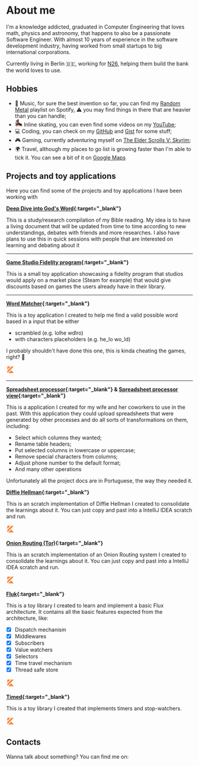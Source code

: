 # About me

I'm a knowledge addicted, graduated in Computer Engineering that loves math, physics and astronomy, that happens to also be a passionate Software Engineer.
With almost 10 years of experience in the software development industry, having worked from small startups to big international corporations.

Currently living in Berlin :de:, working for [N26](https://n26.com/en-de), helping them build the bank the world loves to use.

## Hobbies

* :metal: Music, for sure the best invention so far, you can find my [Random Metal](https://open.spotify.com/playlist/7BsDMcxfQoMMeHNk5KCN6G?si=Kmg6rCkyR2qjH_JtqedAmw) playlist on Spotify, :warning: you may find things in there that are heavier than you can handle;
* <img src="assets/emoji/inline.png" width="20"> Inline skating, you can even find some videos on my [YouTube](https://www.youtube.com/c/BrunoMachadob/videos);
* :computer: Coding, you can check on my [GitHub](https://github.com/Brunomachadob) and [Gist](https://gist.github.com/Brunomachadob) for some stuff;
* :video_game: Gaming, currently adventuring myself on [The Elder Scrolls V: Skyrim](https://elderscrolls.bethesda.net/en/skyrim);
* :earth_africa: Travel, although my places to go list is growing faster than I'm able to tick it. You can see a bit of it on [Google Maps](https://maps.app.goo.gl/efL7xVutPsbvhK7B6)

## Projects and toy applications

Here you can find some of the projects and toy applications I have been working with

**[Deep Dive into God's Word](https://brunomb.com/ddgw){:target="_blank"}**

This is a study/research compilation of my Bible reading.
My idea is to have a living document that will be updated from time to time according to new understandings, debates with friends and more researches.
I also have plans to use this in quick sessions with people that are interested on learning and debating about it

<i title="Html5" class="lang-icon devicon-html5-plain colored"></i>
<i title="Sass" class="lang-icon devicon-sass-original colored"></i>
<i title="GitHub Pages" class="lang-icon devicon-github-plain colored"></i>

---

**[Game Studio Fidelity program](https://brunomb.com/smart-game-discounts){:target="_blank"}**

This is a small toy application showcasing a fidelity program that studios would apply on a market place (Steam for example) 
that would give discounts based on games the users already have in their library.

<i title="React" class="lang-icon devicon-react-original colored"></i>
<i title="GitHub Pages" class="lang-icon devicon-github-plain colored"></i>

---

**[Word Matcher](https://github.com/Brunomachadob/word-matcher){:target="_blank"}**

This is a toy application I created to help me find a valid possible word based in a input that be either
* scrambled (e.g. lolhe wdlro)
* with characters placeholders (e.g. he_lo wo_ld)

I probably shouldn't have done this one, this is kinda cheating the games, right? :grimacing:

<svg class="lang-icon" xmlns="http://www.w3.org/2000/svg" x="0px" y="0px" width="24" height="24" viewBox="0 0 24 24" style="fill:#F8873C;">
    <title>Kotlin</title>
    <path d="M11.59 3L3 11.59V4c0-.552.448-1 1-1H11.59zM18.88 4.71L9.58 14l-6.46 6.46C3.04 20.32 3 20.17 3 20v-5.59L14.41 3h3.76C19.07 3 19.51 4.08 18.88 4.71zM18.586 21H5.42l7.785-7.795 6.087 6.087C19.923 19.923 19.477 21 18.586 21z">
    </path>
</svg>

---

**[Spreadsheet processor](https://github.com/Brunomachadob/ProcessadorPlanilha){:target="_blank"} & [Spreadsheet processor view](https://brunomb.com/ProcessadorPlanilhaView/){:target="_blank"}**

This is a application I created for my wife and her coworkers to use in the past.
With this application they could upload spreadsheets that were generated by other processes and do all sorts of transformations on them, including:
* Select which columns they wanted;
* Rename table headers;
* Put selected columns in lowercase or uppercase;
* Remove special characters from columns;
* Adjust phone number to the default format;
* And many other operations

Unfortunately all the project docs are in Portuguese, the way they needed it.

<i title="React" class="lang-icon devicon-react-original colored"></i>
<i title="Java" class="lang-icon devicon-java-plain colored"></i>
<i title="App Engine" class="lang-icon devicon-google-plain colored"></i>
<i title="GitHub Pages" class="lang-icon devicon-github-plain colored"></i>

**[Diffie Hellman](https://gist.github.com/Brunomachadob/34f39128df8fef369a647bdbb8f6d44b){:target="_blank"}**

This is an scratch implementation of Diffie Hellman I created to consolidate the learnings about it.
You can just copy and past into a IntelliJ IDEA scratch and run.

<svg class="lang-icon" xmlns="http://www.w3.org/2000/svg" x="0px" y="0px" width="24" height="24" viewBox="0 0 24 24" style="fill:#F8873C;">
    <title>Kotlin</title>
    <path d="M11.59 3L3 11.59V4c0-.552.448-1 1-1H11.59zM18.88 4.71L9.58 14l-6.46 6.46C3.04 20.32 3 20.17 3 20v-5.59L14.41 3h3.76C19.07 3 19.51 4.08 18.88 4.71zM18.586 21H5.42l7.785-7.795 6.087 6.087C19.923 19.923 19.477 21 18.586 21z">
    </path>
</svg>

**[Onion Routing (Tor)](https://gist.github.com/Brunomachadob/ff675e893328c5adc439aeec078bee37){:target="_blank"}**

This is an scratch implementation of an Onion Routing system I created to consolidate the learnings about it.
You can just copy and past into a IntelliJ IDEA scratch and run.

<svg class="lang-icon" xmlns="http://www.w3.org/2000/svg" x="0px" y="0px" width="24" height="24" viewBox="0 0 24 24" style="fill:#F8873C;">
    <title>Kotlin</title>
    <path d="M11.59 3L3 11.59V4c0-.552.448-1 1-1H11.59zM18.88 4.71L9.58 14l-6.46 6.46C3.04 20.32 3 20.17 3 20v-5.59L14.41 3h3.76C19.07 3 19.51 4.08 18.88 4.71zM18.586 21H5.42l7.785-7.795 6.087 6.087C19.923 19.923 19.477 21 18.586 21z">
    </path>
</svg>

**[Fluk](https://github.com/Brunomachadob/fluk){:target="_blank"}**

This is a toy library I created to learn and implement a basic Flux architecture.
It contains all the basic features expected from the architecture, like:
- [x]  Dispatch mechanism
- [x]  Middlewares
- [x]  Subscribers
- [x]  Value watchers
- [x]  Selectors
- [x]  Time travel mechanism
- [x]  Thread safe store

<svg class="lang-icon" xmlns="http://www.w3.org/2000/svg" x="0px" y="0px" width="24" height="24" viewBox="0 0 24 24" style="fill:#F8873C;">
    <title>Kotlin</title>
    <path d="M11.59 3L3 11.59V4c0-.552.448-1 1-1H11.59zM18.88 4.71L9.58 14l-6.46 6.46C3.04 20.32 3 20.17 3 20v-5.59L14.41 3h3.76C19.07 3 19.51 4.08 18.88 4.71zM18.586 21H5.42l7.785-7.795 6.087 6.087C19.923 19.923 19.477 21 18.586 21z">
    </path>
</svg>

**[Timed](https://github.com/Brunomachadob/timed){:target="_blank"}**

This is a toy library I created that implements timers and stop-watchers.

<svg class="lang-icon" xmlns="http://www.w3.org/2000/svg" x="0px" y="0px" width="24" height="24" viewBox="0 0 24 24" style="fill:#F8873C;">
    <title>Kotlin</title>
    <path d="M11.59 3L3 11.59V4c0-.552.448-1 1-1H11.59zM18.88 4.71L9.58 14l-6.46 6.46C3.04 20.32 3 20.17 3 20v-5.59L14.41 3h3.76C19.07 3 19.51 4.08 18.88 4.71zM18.586 21H5.42l7.785-7.795 6.087 6.087C19.923 19.923 19.477 21 18.586 21z">
    </path>
</svg>

## Contacts

Wanna talk about something? You can find me on:

<div class="contacts">
    <a title="Email" href="mailto:brunomb.web@gmail.com" target="_blank">
        <i class="contact-icon devicon-google-plain colored"></i>
    </a>
    <a title="LinkedIn" href="https://www.linkedin.com/in/brunomachadob/" target="_blank">
        <i class="contact-icon devicon-linkedin-plain colored"></i>
    </a>
    <a title="Facebook" href="https://www.facebook.com/b.machadob/" target="_blank">
        <i class="contact-icon devicon-facebook-plain colored"></i>
    </a>
</div>

